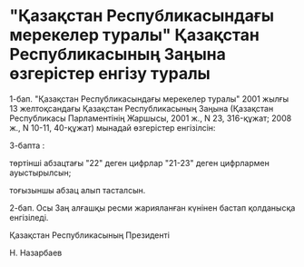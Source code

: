 # "Қазақстан Республикасындағы мерекелер туралы" Қазақстан Республикасының Заңына өзгерістер енгізу туралы

1-бап. "Қазақстан Республикасындағы мерекелер туралы" 2001 жылғы 13 желтоқсандағы Қазақстан Республикасының Заңына (Қазақстан Республикасы Парламентінің Жаршысы, 2001 ж., N 23, 316-құжат; 2008 ж., N 10-11, 40-құжат) мынадай өзгерістер енгізілсін:

3-бапта :

төртінші абзацтағы "22" деген цифрлар "21-23" деген цифрлармен ауыстырылсын;

тоғызыншы абзац алып тасталсын.

2-бап. Осы Заң алғашқы ресми жарияланған күнінен бастап қолданысқа енгізіледі.

Қазақстан Республикасының Президенті

Н. Назарбаев

